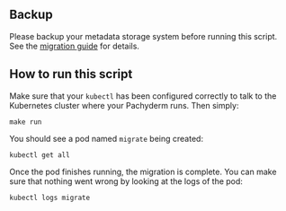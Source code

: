 ## Backup

Please backup your metadata storage system before running this script.  See the [migration guide](http://pachyderm.readthedocs.io/en/latest/production/migration.html) for details.

## How to run this script

Make sure that your `kubectl` has been configured correctly to talk to the Kubernetes cluster where your Pachyderm runs.  Then simply:

```
make run
```

You should see a pod named `migrate` being created:

```
kubectl get all
```

Once the pod finishes running, the migration is complete.  You can make sure that nothing went wrong by looking at the logs of the pod:

```
kubectl logs migrate
```
